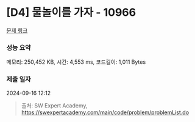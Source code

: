 # [D4] 물놀이를 가자 - 10966 

[문제 링크](https://swexpertacademy.com/main/code/problem/problemDetail.do?contestProbId=AXWXMZta-PsDFAST) 

### 성능 요약

메모리: 250,452 KB, 시간: 4,553 ms, 코드길이: 1,011 Bytes

### 제출 일자

2024-09-16 12:12



> 출처: SW Expert Academy, https://swexpertacademy.com/main/code/problem/problemList.do